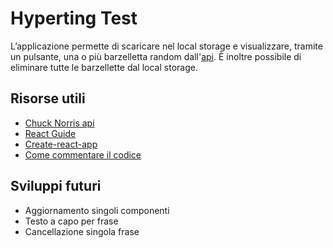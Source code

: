 Hyperting Test
=======

L’applicazione permette di scaricare nel local storage e visualizzare, tramite un pulsante, una o più barzelletta random dall'[api](https://api.chucknorris.io/).
È inoltre possibile di eliminare tutte le barzellette dal local storage.

Risorse utili
-------------
+ [Chuck Norris api](https://api.chucknorris.io/)
+ [React Guide](https://reactjs.org/docs/getting-started.html)
+ [Create-react-app](https://reactjs.org/docs/create-a-new-react-app.html#create-react-app)
+ [Come commentare il codice](http://usejsdoc.org/)

Sviluppi futuri
---------------
+ Aggiornamento singoli componenti
+ Testo a capo per frase
+ Cancellazione singola frase

